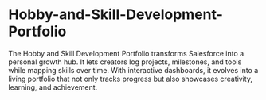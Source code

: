 # Hobby-and-Skill-Development-Portfolio
The Hobby and Skill Development Portfolio transforms Salesforce into a personal growth hub. It lets creators log projects, milestones, and tools while mapping skills over time. With interactive dashboards, it evolves into a living portfolio that not only tracks progress but also showcases creativity, learning, and achievement.
